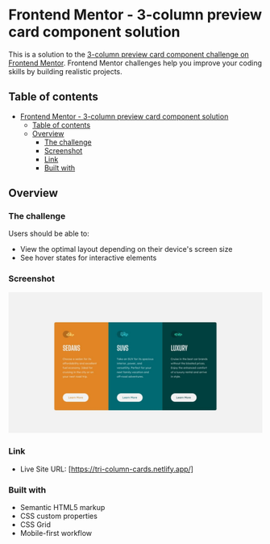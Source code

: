 # Frontend Mentor - 3-column preview card component solution

This is a solution to the [3-column preview card component challenge on Frontend Mentor](https://www.frontendmentor.io/challenges/3column-preview-card-component-pH92eAR2-). Frontend Mentor challenges help you improve your coding skills by building realistic projects.

## Table of contents

- [Frontend Mentor - 3-column preview card component solution](#frontend-mentor---3-column-preview-card-component-solution)
  - [Table of contents](#table-of-contents)
  - [Overview](#overview)
    - [The challenge](#the-challenge)
    - [Screenshot](#screenshot)
    - [Link](#link)
    - [Built with](#built-with)

## Overview

### The challenge

Users should be able to:

- View the optimal layout depending on their device's screen size
- See hover states for interactive elements

### Screenshot

![alt text](./design/desktop-design.jpg)

### Link

- Live Site URL: [https://tri-column-cards.netlify.app/]

### Built with

- Semantic HTML5 markup
- CSS custom properties
- CSS Grid
- Mobile-first workflow
